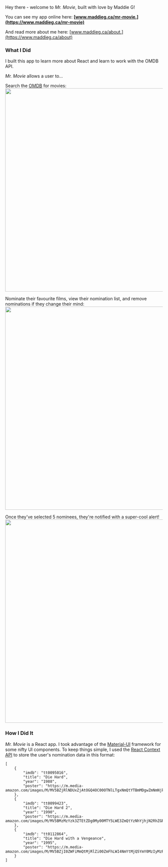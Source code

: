 Hey there - welcome to *Mr. Movie*, built with love by Maddie G!

You can see my app online here: **[www.maddieg.ca/mr-movie.](https://www.maddieg.ca/mr-movie)**

And read more about me here: [www.maddieg.ca/about.](https://www.maddieg.ca/about)

### What I Did
I built this app to learn more about React and learn to work with the OMDB API.

*Mr. Movie* allows a user to...

Search the [OMDB](http://www.omdbapi.com/) for movies:
<img src="https://www.maddieg.ca/img/portfolio/shop/1.png"  width="650" >

Nominate their favourite films, view their nomination list, and remove nominations if they change their mind:
<img src="https://www.maddieg.ca/img/portfolio/shop/2.png"  width="650" >

Once they've selected 5 nominees, they're notified with a super-cool alert! 
<img src="https://www.maddieg.ca/img/portfolio/shop/3.png"  width="650" >

### How I Did It
<i>Mr. Movie</i> is a React app. I took advantage of the [Material-UI](https://material-ui.com/) framework for some nifty UI components. To keep things simple, I used the [React Context API](https://reactjs.org/docs/context.html) to store the user's nomination data in this format:

    [
	    {
		    "imdb": "tt0095016",
		    "title": "Die Hard",
		    "year": "1988",
		    "poster": "https://m.media-amazon.com/images/M/MV5BZjRlNDUxZjAtOGQ4OC00OTNlLTgxNmQtYTBmMDgwZmNmNjkxXkEyXkFqcGdeQXVyNzkwMjQ5NzM@._V1_SX300.jpg"
	    },
	    {
		    "imdb": "tt0099423",
		    "title": "Die Hard 2",
		    "year": "1990",
		    "poster": "https://m.media-amazon.com/images/M/MV5BMzMzYzk3ZTEtZDg0My00MTY5LWE3ZmQtYzNhYjhjN2RhZGRjL2ltYWdlXkEyXkFqcGdeQXVyNTAyODkwOQ@@._V1_SX300.jpg"
	    },
	    {
		    "imdb": "tt0112864",
		    "title": "Die Hard with a Vengeance",
		    "year": "1995",
		    "poster": "https://m.media-amazon.com/images/M/MV5BZjI0ZWFiMmQtMjRlZi00ZmFhLWI4NmYtMjQ5YmY0MzIyMzRiXkEyXkFqcGdeQXVyMTQxNzMzNDI@._V1_SX300.jpg"
	    }
    ]
